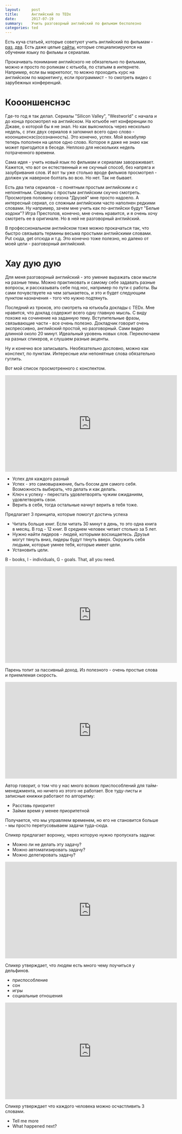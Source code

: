 ```yaml
---
layout:     post
title:      Английский по TEDx
date:       2017-07-19
summary:    Учить разговорный английский по фильмам бесполезно
categories: ted
---
```


Есть куча статьей, которые советуют учить английский по фильмам - [раз](https://vc.ru/p/learn-by-films), [два](https://lifehacker.ru/2016/09/26/kak-viychit-anglijskij-po-serialam/).
Есть даже целые [сайты](https://show-english.com/), которые специализируются на обучении языку по фильмы и сериалам. 

Прокачивать понимание английского не обязательно по фильмам, можно и просто по роликам с ютьюба, по статьям в интернете. Например, если вы маркетолог, то можно проходить курс на английском по маркетингу, если программист - то смотреть видео с зарубежных конференций.

# Коооншенснэс

Где-то год я так делал. Сериалы "Silicon Valley", "Westworld" с начала и до конца просмотрел на английском. На ютьюбе нет конференции по Джаве, о которой бы я не знал. Но как выяснилось через несколько недель, с этих двух сериалов я запомнил всего одно слово - коооншенснэс(осознанность). Это конечно, успех. Мой вокабуляр теперь пополнен на целое одно слово. Которое я даже не знаю как может пригодится в беседе. Неплохо для нескольких недель потраченного времени.

Сама идея - учить новый язык по фильмам и сериалам завораживает. Кажется, что вот он естественный и не скучный способ, без напряга и зазубривания слов. И вот ты уже столько вроде фильмов просмотрел - должен уж наверное болтать во всю. Но нет. Так не бывает.

Есть два типа сериалов - с понятным простым английским и с непонятным. Сериалы с простым английским скучно смотреть. Просмотрев половину сезона "Друзей" мне просто надоело. А интересный сериал, со сложным английским часто наполнен редкими словами. Ну например, зачем мне учить как по-английски будут "Белые ходоки"? Игра Престолов, конечно, мне очень нравится, и я очень хочу смотреть ее в оригинале. Но в ней не разговорный английский.

В профессиональном английском тоже можно прокачаться так, что быстро связывать термины весьма простыми английскими словами. Put сюда, get отсюда и т.д. Это конечно тоже полезно, но далеко от моей цели - разговорный английский.

# Хау дую дую

Для меня разговорный английский - это умение выражать свои мысли на разные темы. Можно практиковать и самому себе задавать разные вопросы, и рассказывать себе под нос, например по пути с работы. Вы сами почувствуете на чем затыкаетесь, и это и будет следующим пунктом назначения - того что нужно подтянуть.

Последний из трюков, это смотреть на ютьюьба доклады с TEDx. Мне нравится, что доклад содержит всего одну главную мысль. С виду похоже на сочинение на заданную тему. Вступительные фразы, связывающие части - все очень полезно. Докладчик говорит очень экспрессивно, английский простой, но разговорный. Сами видео длинной около 20 минут. Идеальный уровень новых слов. Переключаем на разных спикеров, и слушаем разные акценты.

Ну и конечно все записывать. Необязательно дословно, можно как конспект, по пунктам. Интересные или непонятные слова обязательно гуглить.

Вот мой список просмотренного с конспектом.

<iframe width="560" height="315" src="https://www.youtube.com/embed/jvBaRf9LHDs" frameborder="0" allowfullscreen></iframe>

* Успех для каждого разный
* Успех - это самовыражение, быть босом для самого себя. Возможность выбирать, что делать и как делать.
* Ключ к успеху - перестать удовлетворять чужим ожиданиям, удовлетворять свои.
* Верить в себя, тогда остальные начнут верить в тебя тоже.

Предлагает 3 принципа, которые помогут достичь успеха

 * Читать больше книг. Если читать 30 минут в день, то это одна книга в месяц. В год - 12 книг. В среднем человек читает столько за 5 лет.
 * Нужно найти лидеров - людей, которыми восхищаетесь. Друзья могут тянуть вниз, лидеры будут тянуть вверх. Окружить себя людьми, которые умнее тебя, которые имеет цели.
 * Установить цели.

 B - books, I - individuals, G - goals. That, all you need.

<iframe width="560" height="315" src="https://www.youtube.com/embed/fDCAPOTnBIo" frameborder="0" allowfullscreen></iframe>

Парень топит за пассивный доход. Из полезного - очень простые слова и приемлемая скорость.

<iframe width="560" height="315" src="https://www.youtube.com/embed/y2X7c9TUQJ8" frameborder="0" allowfullscreen></iframe>

Автор говорит, о том что у нас много всяких приспособлений для тайм-менеджмента, но ничего из этого не работает. Все туду-листы и записные книжки работают по алгоритму:

* Расставь приоритет
* Займи время у менее приоритетной

Получается, что мы управляем временем, но его не становится больше - мы просто перетусовываем задачи туда-сюда.

 Спикер предлагает воронку, через которую нужно пропускать задачи:
 
 * Можно ли не делать эту задачу?
 * Можно автоматизировать задачу?
 * Можно делегировать задачу?

<iframe width="560" height="315" src="https://www.youtube.com/embed/1EHZAQmw2JA?rel=0&amp;controls=0" frameborder="0" allowfullscreen></iframe>

Спикер утверждает, что людям есть много чему поучиться у дельфинов.

* приспособление
* сон
* игры
* социальные отношения

<iframe width="560" height="315" src="https://www.youtube.com/embed/UDXtFbSmBAg?rel=0&amp;controls=0" frameborder="0" allowfullscreen></iframe>

Спикер утверждает что каждого человека можно осчастливить 3 словами.

* Tell me more
* What happened next?




